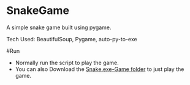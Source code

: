 # SnakeGame
A simple snake game built using pygame.

Tech Used: BeautifulSoup, Pygame, auto-py-to-exe

#Run
- Normally run the script to play the game.
- You can also Download the [Snake.exe-Game folder](https://github.com/roneetsingh/SnakeGame/tree/master/Snake.exe-Game%20Folder) to just play the game.
